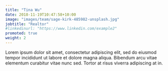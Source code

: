 ```yaml
---
title: "Tina Wu"
date: 2018-11-19T10:47:58+10:00
image: "images/team/sage-kirk-485982-unsplash.jpg"
jobtitle: "Realtor"
#linkedinurl: "https://www.linkedin.com/example2"
promoted: true
weight: 2
---
```


Lorem ipsum dolor sit amet, consectetur adipiscing elit, sed do eiusmod tempor incididunt ut labore et dolore magna aliqua. Bibendum arcu vitae elementum curabitur vitae nunc sed. Tortor at risus viverra adipiscing at in.
